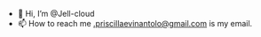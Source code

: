 - 👋 Hi, I’m @Jell-cloud
- 📫 How to reach me .priscillaevinantolo@gmail.com is my email.

<!---
Jell-cloud/Jell-cloud is a ✨ special ✨ repository because its `README.md` (this file) appears on your GitHub profile.
You can click the Preview link to take a look at your changes.
--->
